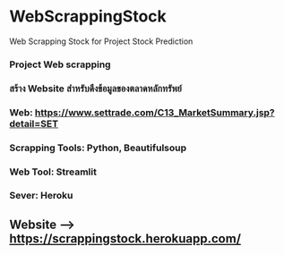 # WebScrappingStock
Web Scrapping Stock for Project Stock Prediction
### Project Web scrapping
### สร้าง Website สำหรับดึงข้อมูลของตลาดหลักทรัพย์
### Web: https://www.settrade.com/C13_MarketSummary.jsp?detail=SET
### Scrapping Tools: Python, Beautifulsoup
### Web Tool: Streamlit
### Sever: Heroku
## Website --> https://scrappingstock.herokuapp.com/
